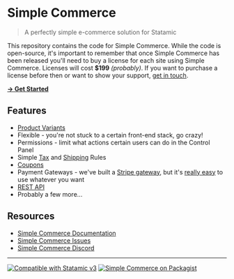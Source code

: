 # Simple Commerce
> A perfectly simple e-commerce solution for Statamic

This repository contains the code for Simple Commerce. While the code is open-source, it's important to remember that once Simple Commerce has been released you'll need to buy a license for each site using Simple Commerce. Licenses will cost **$199** *(probably)*. If you want to purchase a license before then or want to show your support, [get in touch](https://doublethree.digital/contact).

[**→ Get Started**](https://simple-commerce-docs.netlify.app)

## Features
* [Product Variants](https://simple-commerce-docs.netlify.app/docs/concepts.html#product-variants)
* Flexible - you're not stuck to a certain front-end stack, go crazy!
* Permissions - limit what actions certain users can do in the Control Panel
* Simple [Tax](https://simple-commerce-docs.netlify.app/docs/concepts.html#tax) and [Shipping](https://simple-commerce-docs.netlify.app/docs/concepts.html#shipping) Rules
* [Coupons](https://simple-commerce-docs.netlify.app/docs/concepts.html#coupons)
* Payment Gateways - we've built a [Stripe gateway](https://github.com/doublethreedigital/simple-commerce-stripe), but it's [really easy](https://simple-commerce-docs.netlify.app/extending/gateways.html#creating-your-own-gateway) to use whatever you want
* [REST API](https://simple-commerce-docs.netlify.app/extending/rest-api.html)
* Probably a few more...

## Resources
* [Simple Commerce Documentation](https://simple-commerce-docs.netlify.app/)
* [Simple Commerce Issues](https://github.com/doublethreedigital/simple-commerce/issues)
* [Simple Commerce Discord](https://discord.gg/P3ACYf9)

---

<p>
<a href="https://statamic.com"><img src="https://img.shields.io/badge/Statamic-3.0+-FF269E?style=for-the-badge" alt="Compatible with Statamic v3"></a>
<a href="https://packagist.org/packages/doublethreedigital/simple-commerce/stats"><img src="https://img.shields.io/packagist/v/doublethreedigital/simple-commerce?style=for-the-badge" alt="Simple Commerce on Packagist"></a>
</p>
